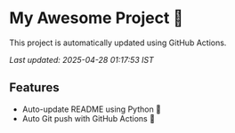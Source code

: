 # My Awesome Project 🚀

This project is automatically updated using GitHub Actions.

_Last updated: 2025-04-28 01:17:53 IST_

## Features
- Auto-update README using Python 🐍
- Auto Git push with GitHub Actions 🤖
